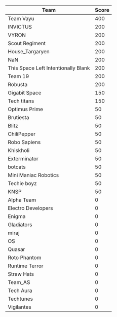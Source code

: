 |Team|Score|
|---|---|
|Team Vayu|400|
|INVICTUS|200|
|VYRON|200|
|Scout Regiment|200|
|House_Targaryen|200|
|NaN|200|
|This Space Left Intentionally Blank|200|
|Team 19|200|
|Robusta|200|
|Gigabit Space|150|
|Tech titans|150|
|Optimus Prime|50|
|Brutiesta|50|
|Blitz|50|
|ChiliPepper|50|
|Robo Sapiens|50|
|Khiskholi|50|
|Exterminator|50|
|botcats|50|
|Mini Maniac Robotics|50|
|Techie boyz|50|
|KNSP|50|
|Alpha Team|0|
|Electro Developers|0|
|Enigma|0|
|Gladiators|0|
|miraj|0|
|OS|0|
|Quasar|0|
|Roto Phantom|0|
|Runtime Terror|0|
|Straw Hats|0|
|Team_AS|0|
|Tech Aura|0|
|Techtunes|0|
|Vigilantes|0|
